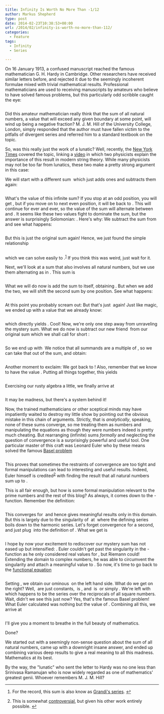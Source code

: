 ```yaml
---
title: Infinity Is Worth No More Than -1/12
author: Markus Shepherd
type: post
date: 2014-02-23T10:38:53+00:00
url: /2014/02/infinity-is-worth-no-more-than-112/
categories:
  - Feature
tags:
  - Infinity
  - Series

---
```

On 16 January 1913, a confused manuscript reached the famous mathematician G. H. Hardy in Cambridge. Other researchers have received similar letters before, and rejected it due to the seemingly incoherent formulae mixed with trivial mathematical results. Professional mathematicians are used to receiving manuscripts by amateurs who believe to have solved famous problems, but this particularly odd scribble caught the eye:

<p style='text-align:center;'>
  <span class='MathJax_Preview'><img src='http://localhost:8885/riemannhypothesis.info/wp-content/plugins/latex/cache/tex_a0a0f2b9c3fce588e1c0145c8bff9c15.gif' style='vertical-align: middle; border: none;' class='tex' alt="" /></span>
</p>

Did this amateur mathematician really think that the sum of all natural numbers, a value that will exceed any given boundary at some point, will wind up being a negative fraction? M. J. M. Hill of the University College, London, simply responded that the author must have fallen victim to the pitfalls of divergent series and referred him to a standard textbook on the topic.

So, was this really just the work of a lunatic? Well, recently, the <a href="http://www.nytimes.com/2014/02/04/science/in-the-end-it-all-adds-up-to.html" target="_blank" rel="noopener noreferrer">New York Times</a> covered the topic, linking a <a href="http://www.numberphile.com/videos/analytical_continuation1.html" target="_blank" rel="noopener noreferrer">video</a> in which two physicists explain the importance of this result in modern string theory. While many physicists may not be too far from lunatics, these two make a pretty strong argument in this case:<!--more-->

We will start with a different sum <span class='MathJax_Preview'><img src='http://localhost:8885/riemannhypothesis.info/wp-content/plugins/latex/cache/tex_9f15cdedd8d76e4abb50732f5727065b.gif' style='vertical-align: middle; border: none; ' class='tex' alt="" /></span> which just adds ones and subtracts them again:

<p style='text-align:center;'>
  <span class='MathJax_Preview'><img src='http://localhost:8885/riemannhypothesis.info/wp-content/plugins/latex/cache/tex_77a9123ff4e158bc302582970d5bdf81.gif' style='vertical-align: middle; border: none;' class='tex' alt="" /></span>
</p>

What's the value of this infinite sum? If you stop at an odd position, you will get <span class='MathJax_Preview'><img src='http://localhost:8885/riemannhypothesis.info/wp-content/plugins/latex/cache/tex_c4ca4238a0b923820dcc509a6f75849b.gif' style='vertical-align: middle; border: none; padding-bottom:1px;' class='tex' alt="" /></span>, but if you move on to next even position, it will be back to <span class='MathJax_Preview'><img src='http://localhost:8885/riemannhypothesis.info/wp-content/plugins/latex/cache/tex_cfcd208495d565ef66e7dff9f98764da.gif' style='vertical-align: middle; border: none; padding-bottom:1px;' class='tex' alt="" /></span>. This will continue for ever and ever, so the value of the sum will alternate between <span class='MathJax_Preview'><img src='http://localhost:8885/riemannhypothesis.info/wp-content/plugins/latex/cache/tex_cfcd208495d565ef66e7dff9f98764da.gif' style='vertical-align: middle; border: none; padding-bottom:1px;' class='tex' alt="" /></span> and <span class='MathJax_Preview'><img src='http://localhost:8885/riemannhypothesis.info/wp-content/plugins/latex/cache/tex_c4ca4238a0b923820dcc509a6f75849b.gif' style='vertical-align: middle; border: none; padding-bottom:1px;' class='tex' alt="" /></span>. It seems like these two values fight to dominate the sum, but the answer is surprisingly Solomonian: <span class='MathJax_Preview'><img src='http://localhost:8885/riemannhypothesis.info/wp-content/plugins/latex/cache/tex_93b05c90d14a117ba52da1d743a43ab1.gif' style='vertical-align: middle; border: none; ' class='tex' alt="" /></span>. Here's why: We subtract the sum from <span class='MathJax_Preview'><img src='http://localhost:8885/riemannhypothesis.info/wp-content/plugins/latex/cache/tex_c4ca4238a0b923820dcc509a6f75849b.gif' style='vertical-align: middle; border: none; padding-bottom:1px;' class='tex' alt="" /></span> and see what happens:

<p style='text-align:center;'>
  <span class='MathJax_Preview'><img src='http://localhost:8885/riemannhypothesis.info/wp-content/plugins/latex/cache/tex_3a5625cc7fb7000ed0a37e0283478e4c.gif' style='vertical-align: middle; border: none;' class='tex' alt="" /></span>
</p>

But this is just the original sum again! Hence, we just found the simple relationship

<p style='text-align:center;'>
  <span class='MathJax_Preview'><img src='http://localhost:8885/riemannhypothesis.info/wp-content/plugins/latex/cache/tex_37f0b6bc791254d8761e908ff56cef04.gif' style='vertical-align: middle; border: none;' class='tex' alt="" /></span>
</p>

which we can solve easily to <span class='MathJax_Preview'><img src='http://localhost:8885/riemannhypothesis.info/wp-content/plugins/latex/cache/tex_6c568c556a007612e6e8c867027ef1af.gif' style='vertical-align: middle; border: none; ' class='tex' alt="" /></span>.<sup id="rf1-200"><a href="#fn1-200" title="For the record, this sum is also know as Grandi&#039;s series." rel="footnote">1</a></sup> If you think this was weird, just wait for it.

Next, we'll look at a sum that also involves all natural numbers, but we use them alternating as in <span class='MathJax_Preview'><img src='http://localhost:8885/riemannhypothesis.info/wp-content/plugins/latex/cache/tex_9f15cdedd8d76e4abb50732f5727065b.gif' style='vertical-align: middle; border: none; ' class='tex' alt="" /></span>. This sum is

<p style='text-align:center;'>
  <span class='MathJax_Preview'><img src='http://localhost:8885/riemannhypothesis.info/wp-content/plugins/latex/cache/tex_e4d8361ade4593bb30eeab9a305f3ae8.gif' style='vertical-align: middle; border: none;' class='tex' alt="" /></span>
</p>

What we will do now is add the sum to itself, obtaining <span class='MathJax_Preview'><img src='http://localhost:8885/riemannhypothesis.info/wp-content/plugins/latex/cache/tex_06f5a1b00879f30f5d4462f1987e8f21.gif' style='vertical-align: middle; border: none; ' class='tex' alt="" /></span>. But when we add the two, we will shift the second sum by one position. See what happens:

<p style='text-align:center;'>
  <span class='MathJax_Preview'><img src='http://localhost:8885/riemannhypothesis.info/wp-content/plugins/latex/cache/tex_e37c9df98b22b073988782b128e82708.gif' style='vertical-align: middle; border: none;' class='tex' alt="" /></span>
</p>

At this point you probably scream out: But that's just <span class='MathJax_Preview'><img src='http://localhost:8885/riemannhypothesis.info/wp-content/plugins/latex/cache/tex_9f15cdedd8d76e4abb50732f5727065b.gif' style='vertical-align: middle; border: none; ' class='tex' alt="" /></span> again! Just like magic, we ended up with a value that we already know:

<p style='text-align:center;'>
  <span class='MathJax_Preview'><img src='http://localhost:8885/riemannhypothesis.info/wp-content/plugins/latex/cache/tex_e028bb0765bd9ca1d5c5337bb59e2024.gif' style='vertical-align: middle; border: none;' class='tex' alt="" /></span>
</p>

which directly yields <span class='MathJax_Preview'><img src='http://localhost:8885/riemannhypothesis.info/wp-content/plugins/latex/cache/tex_6eeae67f08a3ea90bccaceb28fb6e6e9.gif' style='vertical-align: middle; border: none; ' class='tex' alt="" /></span>. Cool! Now, we're only one step away from unraveling the mystery sum. What we do now is subtract our new friend <span class='MathJax_Preview'><img src='http://localhost:8885/riemannhypothesis.info/wp-content/plugins/latex/cache/tex_a3de00c1597600a387128a7add5b354f.gif' style='vertical-align: middle; border: none; ' class='tex' alt="" /></span> from our original sum which we shall call for short <span class='MathJax_Preview'><img src='http://localhost:8885/riemannhypothesis.info/wp-content/plugins/latex/cache/tex_b04273967bba467b66b3cb9741a67c6e.gif' style='vertical-align: middle; border: none; padding-bottom:2px;' class='tex' alt="" /></span>:

<p style='text-align:center;'>
  <span class='MathJax_Preview'><img src='http://localhost:8885/riemannhypothesis.info/wp-content/plugins/latex/cache/tex_16537f79df9ce1b43a723468c9eccf0f.gif' style='vertical-align: middle; border: none;' class='tex' alt="" /></span>
</p>

So we end up with <span class='MathJax_Preview'><img src='http://localhost:8885/riemannhypothesis.info/wp-content/plugins/latex/cache/tex_0495f86b6ec3e1850929611c7f794097.gif' style='vertical-align: middle; border: none; ' class='tex' alt="" /></span> We notice that all summands are a multiple of <span class='MathJax_Preview'><img src='http://localhost:8885/riemannhypothesis.info/wp-content/plugins/latex/cache/tex_a87ff679a2f3e71d9181a67b7542122c.gif' style='vertical-align: middle; border: none; padding-bottom:1px;' class='tex' alt="" /></span>, so we can take that out of the sum, and obtain:

<p style='text-align:center;'>
  <span class='MathJax_Preview'><img src='http://localhost:8885/riemannhypothesis.info/wp-content/plugins/latex/cache/tex_dc044e7767ba28ca49d9e450bd90f52e.gif' style='vertical-align: middle; border: none;' class='tex' alt="" /></span>
</p>

Another moment to exclaim: We got back to <span class='MathJax_Preview'><img src='http://localhost:8885/riemannhypothesis.info/wp-content/plugins/latex/cache/tex_5dbc98dcc983a70728bd082d1a47546e.gif' style='vertical-align: middle; border: none; ' class='tex' alt="" /></span>! Also, remember that we know <span class='MathJax_Preview'><img src='http://localhost:8885/riemannhypothesis.info/wp-content/plugins/latex/cache/tex_a3de00c1597600a387128a7add5b354f.gif' style='vertical-align: middle; border: none; ' class='tex' alt="" /></span> to have the value <span class='MathJax_Preview'><img src='http://localhost:8885/riemannhypothesis.info/wp-content/plugins/latex/cache/tex_eca3bf81573307ec3002cf846390d363.gif' style='vertical-align: middle; border: none; ' class='tex' alt="" /></span>. Putting all things together, this yields

<p style='text-align:center;'>
  <span class='MathJax_Preview'><img src='http://localhost:8885/riemannhypothesis.info/wp-content/plugins/latex/cache/tex_30c54b6b82f3003b8ce1e5d202f74930.gif' style='vertical-align: middle; border: none;' class='tex' alt="" /></span>
</p>

Exercising our rusty algebra a little, we finally arrive at

<p style='text-align:center;'>
  <span class='MathJax_Preview'><img src='http://localhost:8885/riemannhypothesis.info/wp-content/plugins/latex/cache/tex_c94f511e46a3b4c86934d93337a35443.gif' style='vertical-align: middle; border: none;' class='tex' alt="" /></span>
</p>

It may be madness, but there's a system behind it!

Now, the trained mathematicians or other sceptical minds may have impatiently waited to destroy my little show by pointing out the obvious mistake in this chain of arguments. Strictly, that is _analytically_, speaking, none of these sums converge, so me treating them as numbers and manipulating the equations as though they were numbers indeed is pretty much cheating. But rearranging (infinite) sums _formally_ and neglecting the question of convergence is a surprisingly powerful and useful tool. One particular master of this craft was Leonard Euler who by these means solved the famous [Basel problem][1]

<p style='text-align:center;'>
  <span class='MathJax_Preview'><img src='http://localhost:8885/riemannhypothesis.info/wp-content/plugins/latex/cache/tex_34536b8da2925019b336fe160a9633c5.gif' style='vertical-align: middle; border: none;' class='tex' alt="" /></span>
</p>

This proves that sometimes the restraints of convergence are too tight and formal manipulations can lead to interesting and useful results. Indeed, Euler himself is credited<sup id="rf2-200"><a href="#fn2-200" title="This is somewhat controversial, but given his other work entirely possible." rel="footnote">2</a></sup> with finding the result that all natural numbers sum up to <span class='MathJax_Preview'><img src='http://localhost:8885/riemannhypothesis.info/wp-content/plugins/latex/cache/tex_c6a9c36e1c5111b8c5eefafed3201c59.gif' style='vertical-align: middle; border: none; ' class='tex' alt="" /></span>.

This is all fair enough, but how is some formal manipulation relevant to the prime numbers and the rest of this blog? As always, it comes down to the <span class='MathJax_Preview'><img src='http://localhost:8885/riemannhypothesis.info/wp-content/plugins/latex/cache/tex_3c22ba7aade15ea2b2852cd51bb4d6d4.gif' style='vertical-align: middle; border: none; ' class='tex' alt="" /></span>-function. Remember the definition:

<p style='text-align:center;'>
  <span class='MathJax_Preview'><img src='http://localhost:8885/riemannhypothesis.info/wp-content/plugins/latex/cache/tex_7072f09fba155eb4fb40d643f7770d9c.gif' style='vertical-align: middle; border: none;' class='tex' alt="" /></span>
</p>

This converges for <span class='MathJax_Preview'><img src='http://localhost:8885/riemannhypothesis.info/wp-content/plugins/latex/cache/tex_aac7aa6fd4216f20d11bec700bdf5749.gif' style='vertical-align: middle; border: none; ' class='tex' alt="" /></span> and hence gives meaningful results only in this domain. But this is largely due to the singularity of <span class='MathJax_Preview'><img src='http://localhost:8885/riemannhypothesis.info/wp-content/plugins/latex/cache/tex_82a19a183ea387e48e91dbd98d8c989b.gif' style='vertical-align: middle; border: none; ' class='tex' alt="" /></span> at <span class='MathJax_Preview'><img src='http://localhost:8885/riemannhypothesis.info/wp-content/plugins/latex/cache/tex_73bbe012edfb61eca43444d61fefe937.gif' style='vertical-align: middle; border: none; padding-bottom:1px;' class='tex' alt="" /></span> where the defining series boils down to the harmonic series. Let's forget convergence for a second, and just plug <span class='MathJax_Preview'><img src='http://localhost:8885/riemannhypothesis.info/wp-content/plugins/latex/cache/tex_c6cba76d96b32f5a93b9e97798357864.gif' style='vertical-align: middle; border: none; padding-bottom:1px;' class='tex' alt="" /></span> into the definition of <span class='MathJax_Preview'><img src='http://localhost:8885/riemannhypothesis.info/wp-content/plugins/latex/cache/tex_82a19a183ea387e48e91dbd98d8c989b.gif' style='vertical-align: middle; border: none; ' class='tex' alt="" /></span>. What we get is

<p style='text-align:center;'>
  <span class='MathJax_Preview'><img src='http://localhost:8885/riemannhypothesis.info/wp-content/plugins/latex/cache/tex_7b6c537cf60160e81316cd97a973e559.gif' style='vertical-align: middle; border: none;' class='tex' alt="" /></span>
</p>

I hope by now your excitement to rediscover our mystery sum has not eased up but intensified: <span class='MathJax_Preview'><img src='http://localhost:8885/riemannhypothesis.info/wp-content/plugins/latex/cache/tex_4a4f73e802f63c114e7e9823ab252b04.gif' style='vertical-align: middle; border: none; ' class='tex' alt="" /></span>. Euler couldn't get past the singularity in the <span class='MathJax_Preview'><img src='http://localhost:8885/riemannhypothesis.info/wp-content/plugins/latex/cache/tex_3c22ba7aade15ea2b2852cd51bb4d6d4.gif' style='vertical-align: middle; border: none; ' class='tex' alt="" /></span>-function as he only considered real values for <span class='MathJax_Preview'><img src='http://localhost:8885/riemannhypothesis.info/wp-content/plugins/latex/cache/tex_03c7c0ace395d80182db07ae2c30f034.gif' style='vertical-align: middle; border: none; padding-bottom:2px;' class='tex' alt="" /></span>, but Riemann could! Extending the domain to complex numbers, he was able to circumvent the singularity and attach a meaningful value to <span class='MathJax_Preview'><img src='http://localhost:8885/riemannhypothesis.info/wp-content/plugins/latex/cache/tex_5027096c94f3ac16da6a67c4e8a346cc.gif' style='vertical-align: middle; border: none; ' class='tex' alt="" /></span>. So now, it's time to go back to the [functional equation][2]

<p style='text-align:center;'>
  <span class='MathJax_Preview'><img src='http://localhost:8885/riemannhypothesis.info/wp-content/plugins/latex/cache/tex_4f70a2965db95d12849cf5c9ee35d261.gif' style='vertical-align: middle; border: none;' class='tex' alt="" /></span>
</p>

Setting <span class='MathJax_Preview'><img src='http://localhost:8885/riemannhypothesis.info/wp-content/plugins/latex/cache/tex_23b583065f5b7336c728011ccd7375b2.gif' style='vertical-align: middle; border: none; padding-bottom:1px;' class='tex' alt="" /></span>, we obtain our ominous <span class='MathJax_Preview'><img src='http://localhost:8885/riemannhypothesis.info/wp-content/plugins/latex/cache/tex_5027096c94f3ac16da6a67c4e8a346cc.gif' style='vertical-align: middle; border: none; ' class='tex' alt="" /></span> on the left hand side. What do we get on the right? Well, <span class='MathJax_Preview'><img src='http://localhost:8885/riemannhypothesis.info/wp-content/plugins/latex/cache/tex_6d868d3c1429fd0762cc1cd3f3d67c04.gif' style='vertical-align: middle; border: none; ' class='tex' alt="" /></span> are just constants, <span class='MathJax_Preview'><img src='http://localhost:8885/riemannhypothesis.info/wp-content/plugins/latex/cache/tex_c539112d12ff1accc18d41941b89ce70.gif' style='vertical-align: middle; border: none; ' class='tex' alt="" /></span> is <span class='MathJax_Preview'><img src='http://localhost:8885/riemannhypothesis.info/wp-content/plugins/latex/cache/tex_6bb61e3b7bce0931da574d19d1d82c88.gif' style='vertical-align: middle; border: none; padding-bottom:1px;' class='tex' alt="" /></span>, and <span class='MathJax_Preview'><img src='http://localhost:8885/riemannhypothesis.info/wp-content/plugins/latex/cache/tex_870c56e8002d233c440e1e679cf02836.gif' style='vertical-align: middle; border: none; ' class='tex' alt="" /></span> is <span class='MathJax_Preview'><img src='http://localhost:8885/riemannhypothesis.info/wp-content/plugins/latex/cache/tex_34c6116f6332110f0f2e845cd7d31290.gif' style='vertical-align: middle; border: none; ' class='tex' alt="" /></span> or simply <span class='MathJax_Preview'><img src='http://localhost:8885/riemannhypothesis.info/wp-content/plugins/latex/cache/tex_c4ca4238a0b923820dcc509a6f75849b.gif' style='vertical-align: middle; border: none; padding-bottom:1px;' class='tex' alt="" /></span>. We're left with <span class='MathJax_Preview'><img src='http://localhost:8885/riemannhypothesis.info/wp-content/plugins/latex/cache/tex_ba30ff66532ff5c093a06e1a5f7555b7.gif' style='vertical-align: middle; border: none; ' class='tex' alt="" /></span> which happens to be the series over the reciprocals of all square numbers. Wait, didn't we see this just now? Yes, that's the famous Basel problem! What Euler calculated was nothing but the value of <span class='MathJax_Preview'><img src='http://localhost:8885/riemannhypothesis.info/wp-content/plugins/latex/cache/tex_ba30ff66532ff5c093a06e1a5f7555b7.gif' style='vertical-align: middle; border: none; ' class='tex' alt="" /></span>. Combining all this, we arrive at

<p style='text-align:center;'>
  <span class='MathJax_Preview'><img src='http://localhost:8885/riemannhypothesis.info/wp-content/plugins/latex/cache/tex_7367cb19cbd3b7df867096dd576ea85f.gif' style='vertical-align: middle; border: none;' class='tex' alt="" /></span>
</p>

I'll give you a moment to breathe in the full beauty of mathematics.

Done?

We started out with a seemingly non-sense question about the sum of all natural numbers, came up with a downright insane answer, and ended up combining various deep results to give a real meaning to all this madness. Mathematics at its best.

By the way, the "lunatic" who sent the letter to Hardy was no one less than Srinivasa Ramanujan who is now widely regarded as one of mathematics' greatest genii. Whoever remembers M. J. M. Hill?

<hr class="footnotes" />

<ol class="footnotes">
  <li id="fn1-200">
    <p>
      For the record, this sum is also know as <a href="http://en.wikipedia.org/wiki/Grandi%27s_series" target="_blank" rel="noopener noreferrer">Grandi's series</a>.&nbsp;<a href="#rf1-200" class="backlink" title="Jump back to footnote 1 in the text.">&#8617;</a>
    </p>
  </li>
  
  <li id="fn2-200">
    <p>
      This is somewhat <a href="http://en.wikipedia.org/wiki/1_%2B_2_%2B_3_%2B_4_%2B_%E2%8B%AF#History" target="_blank" rel="noopener noreferrer">controversial</a>, but given his other work entirely possible.&nbsp;<a href="#rf2-200" class="backlink" title="Jump back to footnote 2 in the text.">&#8617;</a>
    </p>
  </li>
</ol>

 [1]: http://localhost:8885/riemannhypothesis.info/2017/05/the-prime-bet/
 [2]: http://www.riemannhypothesis.info/?p=93 "Perfect Symmetry"